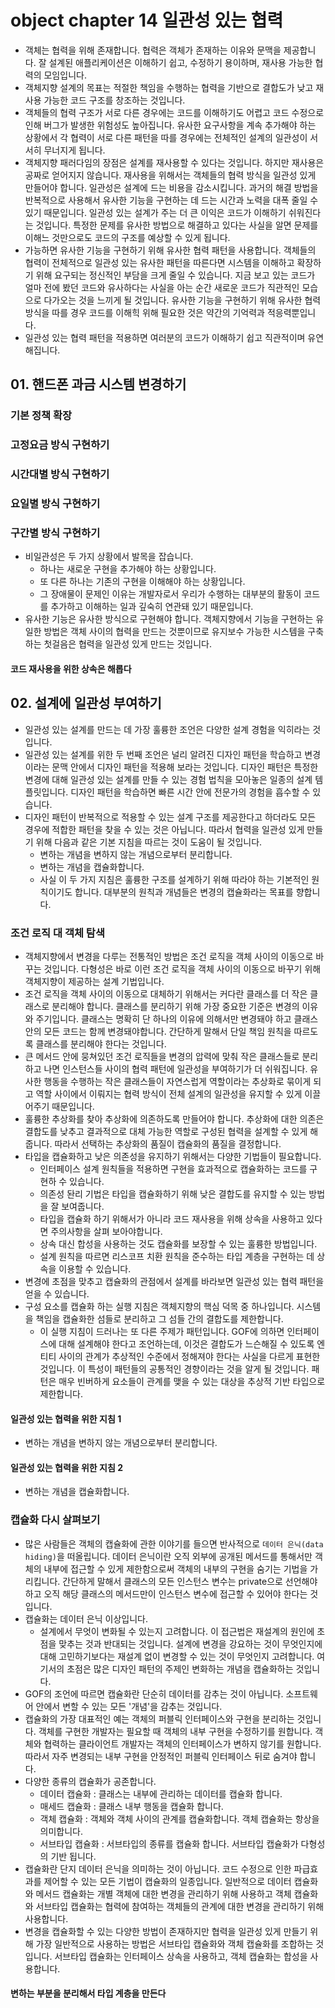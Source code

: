 # object chapter 14 일관성 있는 협력

- 객체는 협력을 위해 존재합니다. 협력은 객체가 존재하는 이유와 문맥을 제공합니다. 잘 설계된 애플리케이션은 이해하기 쉽고, 수정하기 용이하며, 재사용 가능한 협력의 모임입니다.
- 객체지향 설계의 목표는 적절한 책임을 수행하는 협력을 기반으로 결합도가 낮고 재사용 가능한 코드 구조를 창조하는 것입니다.
- 객체들의 협력 구조가 서로 다른 경우에는 코드를 이해하기도 어렵고 코드 수정으로 인해 버그가 발생한 위험성도 높아집니다. 유사한 요구사항을 계속 추가해야 하는 상황에서 각 협력이 서로 다른 패턴을 따를 경우에는 전체적인 설계의 일관성이 서서히 무너지게 됩니다.
- 객체지향 패러다임의 장점은 설계를 재사용할 수 있다는 것입니다. 하지만 재사용은 공짜로 얻어지지 않습니다. 재사용을 위해서는 객체들의 협력 방식을 일관성 있게 만들어야 합니다. 일관성은 설계에 드는 비용을 감소시킵니다. 과거의 해결 방법을 반복적으로 사용해서 유사한 기능을 구현하는 데 드는 시간과 노력을 대폭 줄일 수 있기 때문입니다. 일관성 있는 설계가 주는 더 큰 이익은 코드가 이해하기 쉬워진다는 것입니다. 특정한 문제를 유사한 방법으로 해결하고 있다는 사실을 알면 문제를 이해느 것만으로도 코드의 구조를 예상할 수 있게 됩니다.
- 가능하면 유사한 기능을 구현하기 위해 유사한 협력 패턴을 사용합니다. 객체들의 협력이 전체적으로 일관성 있는 유사한 패턴을 따른다면 시스템을 이해하고 확장하기 위해 요구되는 정신적인 부담을 크게 줄일 수 있습니다. 지금 보고 있는 코드가 얼마 전에 봤던 코드와 유사하다는 사실을 아는 순간 새로운 코드가 직관적인 모습으로 다가오는 것을 느끼게 될 것입니다. 유사한 기능을 구현하기 위해 유사한 협력 방식을 따를 경우 코드를 이해힉 위해 필요한 것은 약간의 기억력과 적응력뿐입니다.
- 일관성 있는 협력 패턴을 적용하면 여러분의 코드가 이해하기 쉽고 직관적이며 유연해집니다.

## 01. 핸드폰 과금 시스템 변경하기

### 기본 정책 확장

### 고정요금 방식 구현하기

### 시간대별 방식 구현하기

### 요일별 방식 구현하기

### 구간별 방식 구현하기

- 비일관성은 두 가지 상황에서 발목을 잡습니다.
  - 하나는 새로운 구현을 추가해야 하는 상황입니다.
  - 또 다른 하나는 기존의 구현을 이해해야 하는 상황입니다.
  - 그 장애물이 문제인 이유는 개발자로서 우리가 수행하는 대부분의 활동이 코드를 추가하고 이해하는 일과 깊숙히 연관돼 있기 때문입니다.
- 유사한 기능은 유사한 방식으로 구현해야 합니다. 객체지향에서 기능을 구현하는 유일한 방법은 객체 사이의 협력을 만드는 것뿐이므로 유지보수 가능한 시스템을 구축하는 첫걸음은 협력을 일관성 있게 만드는 것입니다.

#### 코드 재사용을 위한 상속은 해롭다

## 02. 설계에 일관성 부여하기

- 일관성 있는 설계를 만드는 데 가장 훌륭한 조언은 다양한 설계 경험을 익히라는 것입니다.
- 일관성 있는 설계를 위한 두 번째 조언은 널리 알려진 디자인 패턴을 학습하고 변경이라는 문맥 안에서 디자인 패턴을 적용해 보라는 것입니다. 디자인 패턴은 특정한 변경에 대해 일관성 있는 설계를 만들 수 있는 경험 법칙을 모아놓은 일종의 설계 템플릿입니다. 디자인 패턴을 학습하면 빠른 시간 안에 전문가의 경험을 흡수할 수 있습니다.
- 디자인 패턴이 반복적으로 적용할 수 있는 설계 구조를 제공한다고 하더라도 모든 경우에 적합한 패턴을 찾을 수 있는 것은 아닙니다. 따라서 협력을 일관성 있게 만들기 위해 다음과 같은 기본 지침을 따르는 것이 도움이 될 것입니다.
  - 변하는 개념을 변하지 않는 개념으로부터 분리합니다.
  - 변하는 개념을 캡슐화합니다.
  - 사실 이 두 가지 지침은 훌륭한 구조를 설계하기 위해 따라야 하는 기본적인 원칙이기도 합니다. 대부분의 원칙과 개념들은 변경의 캡슐화라는 목표를 향합니다.

### 조건 로직 대 객체 탐색

- 객체지향에서 변경을 다루는 전통적인 방법은 조건 로직을 객체 사이의 이동으로 바꾸는 것입니다. 다형성은 바로 이런 조건 로직을 객체 사이의 이동으로 바꾸기 위해 객체지향이 제공하는 설계 기법입니다.
- 조건 로직을 객체 사이의 이동으로 대체하기 위해서는 커다란 클래스를 더 작은 클래스로 분리해야 합니다. 클래스를 분리하기 위해 가장 중요한 기준은 변경의 이유와 주기입니다. 클래스는 명확히 단 하나의 이유에 의해서만 변경돼야 하고 클래스 안의 모든 코드는 함께 변경돼야합니다. 간단하게 말해서 단일 책임 원칙을 따르도록 클래스를 분리해야 한다는 것입니다.
- 큰 메서드 안에 뭉쳐있던 조건 로직들을 변경의 압력에 맞춰 작은 클래스들로 분리하고 나면 인스턴스들 사이의 협력 패턴에 일관성을 부여하기가 더 쉬워집니다. 유사한 행동을 수행하는 작은 클래스들이 자연스럽게 역할이라는 추상화로 묶이게 되고 역할 사이에서 이뤄지는 협력 방식이 전체 설계의 일관성을 유지할 수 있게 이끌어주기 때문입니다.
- 훌륭한 추상화를 찾아 추상화에 의존하도록 만들어야 합니다. 추상화에 대한 의존은 결합도를 낮추고 결과적으로 대체 가능한 역할로 구성된 협력을 설계할 수 있게 해줍니다. 따라서 선택하는 추상화의 품질이 캡슐화의 품질을 결정합니다.
- 타입을 캡슐화하고 낮은 의존성을 유지하기 위해서는 다양한 기법들이 필요합니다.
  - 인터페이스 설계 원칙들을 적용하면 구현을 효과적으로 캡슐화하는 코드를 구현하 수 있습니다.
  - 의존성 돤리 기법은 타입을 캡슐화하기 위해 낮은 결합도를 유지할 수 있는 방법을 잘 보여줍니다.
  - 타입을 캡슐화 하기 위해서가 아니라 코드 재사용을 위해 상속을 사용하고 있다면 주의사항을 살펴 보아야합니다.
  - 상속 대신 합성을 사용하는 것도 캡슐화를 보장할 수 있는 훌륭한 방법입니다.
  - 설계 원칙을 따르면 리스코프 치환 원칙을 준수하는 타입 계층을 구현하는 데 상속을 이용할 수 있습니다.
- 변경에 초점을 맞추고 캡슐화의 관점에서 설계를 바라보면 일관성 있는 협력 패턴을 얻을 수 있습니다.
- 구성 요소를 캡슐화 하는 실행 지침은 객체지향의 핵심 덕목 중 하나입니다. 시스템을 책임을 캡슐화한 섬들로 분리하고 그 섬들 간의 결합도를 제한합니다.
  - 이 실행 지침이 드러나는 또 다른 주제가 패턴입니다. GOF에 의하면 인터페이스에 대해 설계해야 한다고 조언하는데, 이것은 결합도가 느슨해질 수 있도록 엔티티 사이의 관계가 추상적인 수준에서 정해져야 한다는 사실을 다르게 표현한 것입니다. 이 특성이 패턴들의 공통적인 경향이라는 것을 알게 될 것입니다. 패턴은 매우 빈버하게 요소들이 관계를 맺을 수 있는 대상을 추상적 기반 타입으로 제한합니다.

#### 일관성 있는 협력을 위한 지침 1

- 변하는 개념을 변하지 않는 개념으로부터 분리합니다.

#### 일관성 있는 협력을 위한 지침 2

- 변하는 개념을 캡슐화합니다.

### 캡슐화 다시 살펴보기

- 많은 사람들은 객체의 캡슐화에 관한 이야기를 들으면 반사적으로 `데이터 은닉(data hiding)`을 떠올립니다. 데이터 은닉이란 오직 외부에 공개된 메서드를 통해서만 객체의 내부에 접근할 수 있게 제한함으로써 객체의 내부의 구현을 숨기는 기법을 가리킵니다. 간단하게 말해서 클래스의 모든 인스턴스 변수는 private으로 선언해야 하고 오직 해당 클래스의 메서드만이 인스턴스 변수에 접근할 수 있어야 한다는 것입니다.
- 캡슐화는 데이터 은닉 이상입니다.
  - 설계에서 무엇이 변화될 수 있는지 고려합니다. 이 접근법은 재설계의 원인에 초점을 맞추는 것과 반대되는 것입니다. 설계에 변경을 강요하는 것이 무엇인지에 대해 고민하기보다는 재설계 없이 변경할 수 있는 것이 무엇인지 고려합니다. 여기서의 초점은 많은 디자인 패턴의 주제인 변화하는 개념을 캡슐화하는 것입니다.
- GOF의 조언에 따르면 캡슐화란 단순히 데이터를 감추는 것이 아닙니다. 소프트웨어 안에서 변할 수 있는 모든 '개념'을 감추는 것입니다.
- 캡슐화의 가장 대표적인 예는 객체의 퍼블릭 인터페이스와 구현을 분리하는 것입니다. 객체를 구현한 개발자는 필요할 때 객체의 내부 구현을 수정하기를 원합니다. 객체와 협력하는 클라이언트 개발자는 객체의 인터페이스가 변하지 않기를 원합니다. 따라서 자주 변경되는 내부 구현을 안정적인 퍼블릭 인터페이스 뒤로 숨겨야 합니다.
- 다양한 종류의 캡슐화가 공존합니다.
  - 데이터 캡슐화 : 클래스는 내부에 관리하는 데이터를 캡슐화 합니다.
  - 매세드 캡슐화 : 클래스 내부 행동을 캡슐화 합니다.
  - 객체 캡슐화 : 객체와 객체 사이의 관계를 캡슐화합니다. 객체 캡슐화는 항상을 의미합니다.
  - 서브타입 캡슐화 : 서브타입의 종류를 캡슐화 합니다. 서브타입 캡슐화가 다형성의 기반 됩니다.
- 캡슐화란 단지 데이터 은닉을 의미하는 것이 아닙니다. 코드 수정으로 인한 파급효과를 제어할 수 있는 모든 기법이 캡슐화의 일종입니다. 일반적으로 데이터 캡슐화와 메서드 캡슐화는 개별 객체에 대한 변경을 관리하기 위해 사용하고 객체 캡슐화와 서브타입 캡슐화는 협력에 참여하는 객체들의 관계에 대한 변경을 관리하기 위해 사용합니다.
- 변경을 캡슐화할 수 있는 다양한 방법이 존재하지만 협력을 일관성 있게 만들기 위해 가장 일반적으로 사용하는 방법은 서브타입 캡슐화와 객체 캡슐화를 조합하는 것입니다. 서브타입 캡슐화는 인터페이스 상속을 사용하고, 객체 캡슐화는 합성을 사용합니다.

#### 변하는 부분을 분리해서 타입 계층을 만든다